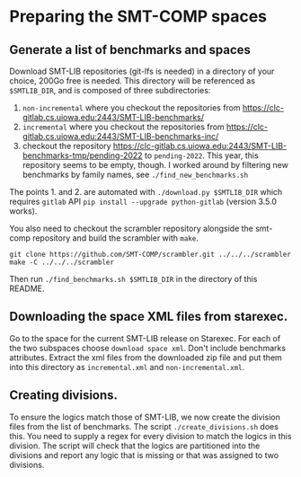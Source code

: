 # Preparing the SMT-COMP spaces

## Generate a list of benchmarks and spaces

Download SMT-LIB repositories (git-lfs is needed) in a directory of your choice,
200Go free is needed. This directory will be referenced as `$SMTLIB_DIR`, and is
composed of three subdirectories:

1. `non-incremental` where you checkout the repositories from
    https://clc-gitlab.cs.uiowa.edu:2443/SMT-LIB-benchmarks/
2. `incremental` where you checkout the repositories from
    https://clc-gitlab.cs.uiowa.edu:2443/SMT-LIB-benchmarks-inc/
3. checkout the repository
    https://clc-gitlab.cs.uiowa.edu:2443/SMT-LIB-benchmarks-tmp/pending-2022
   to `pending-2022`. This year, this repository seems to be empty, though.
   I worked around by filtering new benchmarks by family names,
   see `./find_new_benchmarks.sh`

The points 1. and 2. are automated with `./download.py $SMTLIB_DIR`
which requires `gitlab` API `pip install --upgrade python-gitlab` (version 3.5.0
works).

You also need to checkout the scrambler repository alongside the
smt-comp repository and build the scrambler with `make`.

```
git clone https://github.com/SMT-COMP/scrambler.git ../../../scrambler
make -C ../../../scrambler
```

Then run `./find_benchmarks.sh $SMTLIB_DIR` in the directory of this README.

## Downloading the space XML files from starexec.

Go to the space for the current SMT-LIB release on Starexec.  For each
of the two subspaces choose `download space xml`.  Don't include benchmarks
attributes.  Extract the xml files from the downloaded zip file and put
them into this directory as `incremental.xml` and 
`non-incremental.xml`.

## Creating divisions.

To ensure the logics match those of SMT-LIB, we now create the division
files from the list of benchmarks.  The script `./create_divisions.sh`
does this.  You need to supply a regex for every division to match the
logics in this division.  The script will check that the logics are 
partitioned into the divisions and report any logic that is missing or
that was assigned to two divisions.
